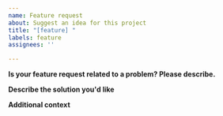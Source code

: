 ```yaml
---
name: Feature request
about: Suggest an idea for this project
title: "[feature] "
labels: feature
assignees: ''

---
```


**Is your feature request related to a problem? Please describe.**

**Describe the solution you'd like**

**Additional context**
